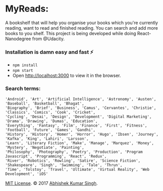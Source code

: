 # MyReads:
A bookshelf that will help you organise your books which you're currently reading, want to read and finished reading. You can search and add more books to you shelf.
This project is being developed while doing React-Nanodegree from @Udacity.


### Installation is damn easy and fast ⚡️

- `npm install`
- `npm start`
- Open [http://localhost:3000](http://localhost:3000) to view it in the browser.

### Search terms:
```
'Android', 'Art', 'Artificial Intelligence', 'Astronomy', 'Austen', 'Baseball', 'Basketball', 'Bhagat',
'Biography', 'Brief', 'Business', 'Camus', 'Cervantes', 'Christie', 'Classics', 'Comics', 'Cook', 'Cricket',
'Cycling', 'Desai', 'Design', 'Development', 'Digital Marketing', 'Drama', 'Drawing', 'Dumas', 'Education',
'Everything', 'Fantasy', 'Film', 'Finance', 'First', 'Fitness', 'Football', 'Future', 'Games', 'Gandhi',
'History', 'History', 'Homer', 'Horror', 'Hugo', 'Ibsen', 'Journey', 'Kafka', 'King', 'Lahiri', 'Larsson',
'Learn', 'Literary Fiction', 'Make', 'Manage', 'Marquez', 'Money', 'Mystery', 'Negotiate', 'Painting',
'Philosophy', 'Photography', 'Poetry', 'Production', 'Program Javascript', 'Programming', 'React', 'Redux',
'River', 'Robotics', 'Rowling', 'Satire', 'Science Fiction', 'Shakespeare', 'Singh', 'Swimming', 'Tale', 'Thrun',
'Time', 'Tolstoy', 'Travel', 'Ultimate', 'Virtual Reality', 'Web Development', 'iOS'
```

[MIT License](LICENSE.md). © 2017 [Abhishek Kumar Singh](http://abhiy.com).
